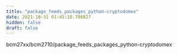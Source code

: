 ```yaml
---
title: "package_feeds_packages_python-cryptodomex"
date: 2021-10-31 01:45:18.796827
hidden: false
draft: false
---
```


bcm27xx/bcm2710/package_feeds_packages_python-cryptodomex

